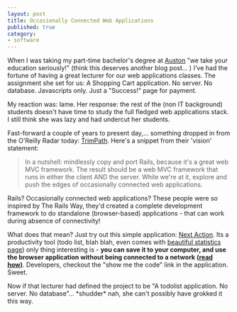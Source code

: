 ```yaml
---
layout: post
title: Occasionally Connected Web Applications
published: true
category:
- software
---
```

When I was taking my part-time bachelor's degree at [Auston](http://www.auston.edu.sg/home/index.php) "we take your education seriously!" (think this deserves another blog post... ) I've had the fortune of having a great lecturer for our web applications classes. The assignment she set for us: A Shopping Cart application. No server. No database. Javascripts only. Just a "Success!" page for payment.  
  
My reaction was: lame. Her response: the rest of the (non IT background) students doesn't have time to study the full fledged web applications stack. I still think she was lazy and had undercut her students.  
  
Fast-forward a couple of years to present day,... something dropped in from the O'Reilly Radar today: [TrimPath](http://radar.oreilly.com/archives/2005/07/trimpath_wow.html). Here's a snippet from their 'vision' statement:

> In a nutshell: mindlessly copy and port Rails, because it's a great web MVC framework. The result should be a web MVC framework that runs in either the client AND the server. While we're at it, explore and push the edges of occasionally connected web applications.

  
  
Rails? Occasionally connected web applications? These people were so inspired by The Rails Way, they'd created a complete development framework to do standalone (browser-based) applications - that can work during absence of connectivity!  
  
What does that mean? Just try out this simple application: [Next Action](http://trimpath.com/demos/nextaction_static1/nextaction.htm). Its a productivity tool (todo list, blah blah, even comes with [beautiful statistics page](http://trimpath.com/demos/nextaction_static1/nextaction.htm)) only thing interesting is - **you can save it to your computer, and use the browser application without being connected to a network ([read how](http://trimpath.com/project/wiki/NextAction))**. Developers, checkout the "show me the code" link in the application. Sweet.  
  
 Now if that lecturer had defined the project to be "A todolist application. No server. No database"... \*shudder\* nah, she can't possibly have grokked it this way.  
